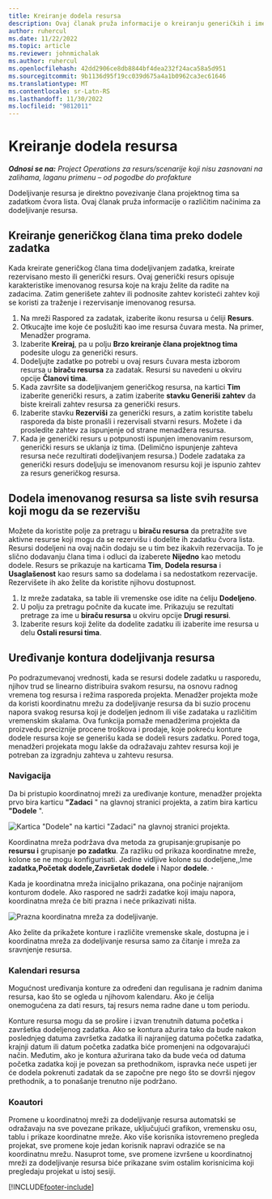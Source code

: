 ```yaml
---
title: Kreiranje dodela resursa
description: Ovaj članak pruža informacije o kreiranju generičkih i imenovanih dodela resursa.
author: ruhercul
ms.date: 11/22/2022
ms.topic: article
ms.reviewer: johnmichalak
ms.author: ruhercul
ms.openlocfilehash: 42dd2906ce8db8844bf4dea232f24aca58a5d951
ms.sourcegitcommit: 9b1136d95f19cc039d675a4a1b0962ca3ec61646
ms.translationtype: MT
ms.contentlocale: sr-Latn-RS
ms.lasthandoff: 11/30/2022
ms.locfileid: "9812011"
---
```

# <a name="create-resource-assignments"></a>Kreiranje dodela resursa

_**Odnosi se na:** Project Operations za resurs/scenarije koji nisu zasnovani na zalihama, laganu primenu – od pogodbe do profakture_


Dodeljivanje resursa je direktno povezivanje člana projektnog tima sa zadatkom čvora lista. Ovaj članak pruža informacije o različitim načinima za dodeljivanje resursa.

## <a name="create-a-generic-team-member-through-task-assignment"></a>Kreiranje generičkog člana tima preko dodele zadatka


Kada kreirate generičkog člana tima dodeljivanjem zadatka, kreirate rezervisano mesto ili generički resurs. Ovaj generički resurs opisuje karakteristike imenovanog resursa koje na kraju želite da radite na zadacima. Zatim generišete zahtev ili podnosite zahtev koristeći zahtev koji se koristi za traženje i rezervisanje imenovanog resursa.

1. Na mreži Raspored za zadatak, izaberite ikonu resursa u ćeliji **Resurs**.
2. Otkucajte ime koje će poslužiti kao ime resursa čuvara mesta. Na primer, Menadžer programa.
3. Izaberite **Kreiraj**, pa u polju **Brzo kreiranje člana projektnog tima** podesite ulogu za generički resurs.
4. Dodeljujte zadatke po potrebi u ovaj resurs čuvara mesta izborom resursa u **biraču resursa** za zadatak. Resursi su navedeni u okviru opcije **Članovi tima**.
5. Kada završite sa dodeljivanjem generičkog resursa, na kartici **Tim** izaberite generički resurs, a zatim izaberite **stavku Generiši zahtev** da biste kreirali zahtev resursa za generički resurs.
6. Izaberite stavku **Rezerviši** za generički resurs, a zatim koristite tabelu rasporeda da biste pronašli i rezervisali stvarni resurs. Možete i da prosledite zahtev za ispunjenje od strane menadžera resursa.
7. Kada je generički resurs u potpunosti ispunjen imenovanim resursom, generički resurs se uklanja iz tima. (Delimično ispunjenje zahteva resursa neće rezultirati dodeljivanjem resursa.) Dodele zadataka za generički resurs dodeljuju se imenovanom resursu koji je ispunio zahtev za resurs generičkog resursa.

## <a name="assign-a-named-resource-from-the-list-of-all-bookable-resources"></a>Dodela imenovanog resursa sa liste svih resursa koji mogu da se rezervišu

Možete da koristite polje za pretragu u **biraču resursa** da pretražite sve aktivne resurse koji mogu da se rezervišu i dodelite ih zadatku čvora lista. Resursi dodeljeni na ovaj način dodaju se u tim bez ikakvih rezervacija. To je slično dodavanju člana tima i odluci da izaberete **Nijedno** kao metodu dodele. Resurs se prikazuje na karticama **Tim**, **Dodela resursa** i **Usaglašenost** kao resurs samo sa dodelama i sa nedostatkom rezervacije. Rezervišete ih ako želite da koristite njihovu dostupnost.

1. Iz mreže zadataka, sa table ili vremenske ose idite na ćeliju **Dodeljeno**.
2. U polju za pretragu počnite da kucate ime. Prikazuju se rezultati pretrage za ime u **biraču resursa** u okviru opcije **Drugi resursi**.
3. Izaberite resurs koji želite da dodelite zadatku ili izaberite ime resursa u delu **Ostali resursi tima**.

## <a name="editing-resource-assignment-contours"></a>Uređivanje kontura dodeljivanja resursa

Po podrazumevanoj vrednosti, kada se resursi dodele zadatku u rasporedu, njihov trud se linearno distribuira svakom resursu, na osnovu radnog vremena tog resursa i režima rasporeda projekta. Menadžer projekta može da koristi koordinatnu mrežu za dodeljivanje resursa da bi suzio procenu napora svakog resursa koji je dodeljen jednom ili više zadataka u različitim vremenskim skalama. Ova funkcija pomaže menadžerima projekta da proizvedu preciznije procene troškova i prodaje, koje pokreću konture dodele resursa koje se generišu kada se dodeli resurs zadatku. Pored toga, menadžeri projekata mogu lakše da odražavaju zahtev resursa koji je potreban za izgradnju zahteva u zahtevu resursa.

### <a name="navigation"></a>Navigacija

Da bi pristupio koordinatnoj mreži za uređivanje konture, menadžer projekta prvo bira karticu **"Zadaci** " na glavnoj stranici projekta, a zatim bira karticu **"Dodele** ".

![Kartica "Dodele" na kartici "Zadaci" na glavnoj stranici projekta.](media/AssignmentGrid.png)

Koordinatna mreža podržava dva metoda za grupisanje:grupisanje po **resursu i** grupisanje **po zadatku**. Za razliku od prikaza koordinatne mreže, kolone se ne mogu konfigurisati. Jedine vidljive kolone su dodeljene,,Ime **zadatka,Početak** **dodele,Završetak** **dodele** i Napor **dodele**. **·**

Kada je koordinatna mreža inicijalno prikazana, ona počinje najranijom konturom dodele. Ako raspored ne sadrži zadatke koji imaju napora, koordinatna mreža će biti prazna i neće prikazivati ništa.

![Prazna koordinatna mreža za dodeljivanje.](media/emptyassignmentgrid.png)

Ako želite da prikažete konture i različite vremenske skale, dostupna je i koordinatna mreža za dodeljivanje resursa samo za čitanje i mreža za sravnjenje resursa.

### <a name="resource-calendars"></a>Kalendari resursa

Mogućnost uređivanja konture za određeni dan regulisana je radnim danima resursa, kao što se ogleda u njihovom kalendaru. Ako je ćelija onemogućena za dati resurs, taj resurs nema radne dane u tom periodu.

Konture resursa mogu da se prošire i izvan trenutnih datuma početka i završetka dodeljenog zadatka. Ako se kontura ažurira tako da bude nakon poslednjeg datuma završetka zadatka ili najranijeg datuma početka zadatka, krajnji datum ili datum početka zadatka biće promenjeni na odgovarajući način. Međutim, ako je kontura ažurirana tako da bude veća od datuma početka zadatka koji je povezan sa prethodnikom, ispravka neće uspeti jer će dodela pokrenuti zadatak da se započne pre nego što se dovrši njegov prethodnik, a to ponašanje trenutno nije podržano.

### <a name="co-authoring"></a>Koautori

Promene u koordinatnoj mreži za dodeljivanje resursa automatski se odražavaju na sve povezane prikaze, uključujući grafikon, vremensku osu, tablu i prikaze koordinatne mreže. Ako više korisnika istovremeno pregleda projekat, sve promene koje jedan korisnik napravi odraziće se na koordinatnu mrežu. Nasuprot tome, sve promene izvršene u koordinatnoj mreži za dodeljivanje resursa biće prikazane svim ostalim korisnicima koji pregledaju projekat u istoj sesiji.

[!INCLUDE[footer-include](../includes/footer-banner.md)]
